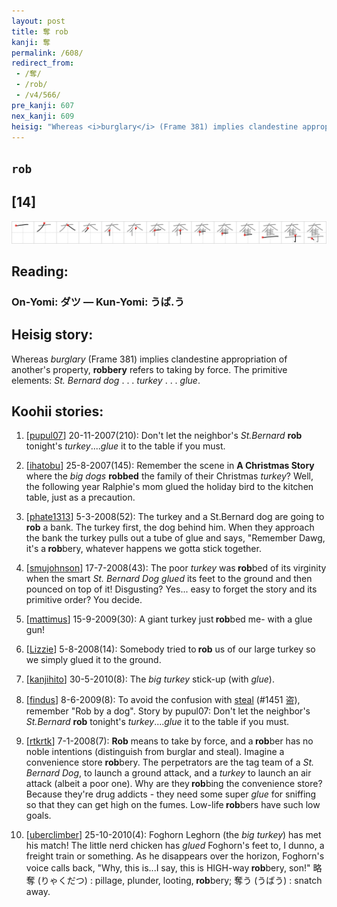 ```yaml
---
layout: post
title: 奪 rob
kanji: 奪
permalink: /608/
redirect_from:
 - /奪/
 - /rob/
 - /v4/566/
pre_kanji: 607
nex_kanji: 609
heisig: "Whereas <i>burglary</i> (Frame 381) implies clandestine appropriation of another's property, <b>robbery</b> refers to taking by force. The primitive elements: <i>St. Bernard dog</i> . . . <i>turkey</i> . . . <i>glue</i>."
---
```


## `rob`

## [14]

<div class="stroke"><img src="../images/E5A5AA.png" /></div>

## Reading:

### On-Yomi: ダツ &mdash; Kun-Yomi: うば.う

## Heisig story:

Whereas <i>burglary</i> (Frame 381) implies clandestine appropriation of another's property, <b>robbery</b> refers to taking by force. The primitive elements: <i>St. Bernard dog</i> . . . <i>turkey</i> . . . <i>glue</i>.

## Koohii stories:

1) [<a href="http://kanji.koohii.com/profile/pupul07">pupul07</a>] 20-11-2007(210): Don&#039;t let the neighbor&#039;s <em>St.Bernard</em> <strong>rob</strong> tonight&#039;s <em>turkey</em>....<em>glue</em> it to the table if you must.

2) [<a href="http://kanji.koohii.com/profile/ihatobu">ihatobu</a>] 25-8-2007(145): Remember the scene in <strong>A Christmas Story</strong> where the <em>big dogs</em> <strong>robbed</strong> the family of their Christmas <em>turkey</em>? Well, the following year Ralphie&#039;s mom glued the holiday bird to the kitchen table, just as a precaution.

3) [<a href="http://kanji.koohii.com/profile/phate1313">phate1313</a>] 5-3-2008(52): The turkey and a St.Bernard dog are going to<strong> rob</strong> a bank. The turkey first, the dog behind him. When they approach the bank the turkey pulls out a tube of glue and says, &quot;Remember Dawg, it&#039;s a<strong> rob</strong>bery, whatever happens we gotta stick together.

4) [<a href="http://kanji.koohii.com/profile/smujohnson">smujohnson</a>] 17-7-2008(43): The poor <em>turkey</em> was<strong> rob</strong>bed of its virginity when the smart <em>St. Bernard Dog</em> <em>glued</em> its feet to the ground and then pounced on top of it! Disgusting? Yes... easy to forget the story and its primitive order? You decide.

5) [<a href="http://kanji.koohii.com/profile/mattimus">mattimus</a>] 15-9-2009(30): A giant turkey just<strong> rob</strong>bed me- with a glue gun!

6) [<a href="http://kanji.koohii.com/profile/Lizzie">Lizzie</a>] 5-8-2008(14): Somebody tried to<strong> rob</strong> us of our large turkey so we simply glued it to the ground.

7) [<a href="http://kanji.koohii.com/profile/kanjihito">kanjihito</a>] 30-5-2010(8): The <em>big</em> <em>turkey</em> stick-up (with <em>glue</em>).

8) [<a href="http://kanji.koohii.com/profile/findus">findus</a>] 8-6-2009(8): To avoid the confusion with <a href="../v4/1451">steal</a> (#1451 盗), remember &quot;Rob by a dog&quot;. Story by pupul07: Don&#039;t let the neighbor&#039;s <em>St.Bernard</em> <strong>rob</strong> tonight&#039;s <em>turkey</em>....<em>glue</em> it to the table if you must.

9) [<a href="http://kanji.koohii.com/profile/rtkrtk">rtkrtk</a>] 7-1-2008(7): <strong>Rob</strong> means to take by force, and a<strong> rob</strong>ber has no noble intentions (distinguish from burglar and steal). Imagine a convenience store <strong>rob</strong>bery. The perpetrators are the tag team of a <em>St. Bernard Dog</em>, to launch a ground attack, and a <em>turkey</em> to launch an air attack (albeit a poor one). Why are they<strong> rob</strong>bing the convenience store? Because they&#039;re drug addicts - they need some super <em>glue</em> for sniffing so that they can get high on the fumes. Low-life<strong> rob</strong>bers have such low goals.

10) [<a href="http://kanji.koohii.com/profile/uberclimber">uberclimber</a>] 25-10-2010(4): Foghorn Leghorn (the <em>big turkey</em>) has met his match! The little nerd chicken has <em>glued</em> Foghorn&#039;s feet to, I dunno, a freight train or something. As he disappears over the horizon, Foghorn&#039;s voice calls back, &quot;Why, this is...I say, this is HIGH-way<strong> rob</strong>bery, son!&quot; 略奪 (りゃくだつ) : pillage, plunder, looting,<strong> rob</strong>bery; 奪う (うばう) : snatch away.
